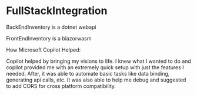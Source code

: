 # FullStackIntegration

BackEndInventory is a dotnet webapi

FrontEndInventory is a blazorwasm

How Microsoft Copilot Helped:

Copilot helped by bringing my visions to life. I knew what I wanted to do and copilot provided me with an extremely quick setup with just the features I needed. After, it was able to automate basic tasks like data binding, generating api calls, etc. It was also able to help me debug and suggested to add CORS for cross platform compatibility.
